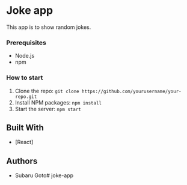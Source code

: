 # Joke app

This app is to show random jokes.

### Prerequisites

- Node.js
- npm

### How to start

1. Clone the repo: `git clone https://github.com/yourusername/your-repo.git`
2. Install NPM packages: `npm install`
3. Start the server: `npm start`

## Built With

- [React]

## Authors

- Subaru Goto# joke-app
